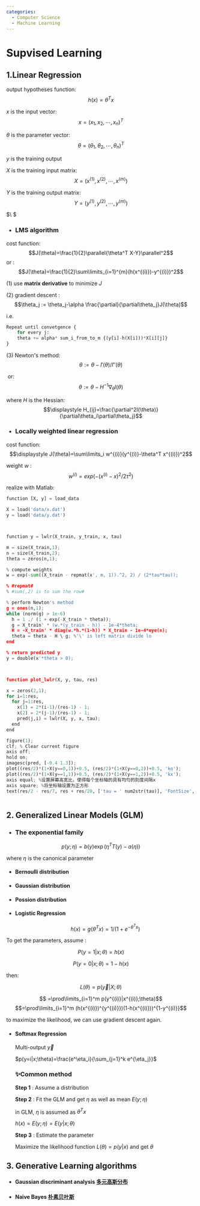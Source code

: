 ```yaml
---
categories: 
  - Computer Science
  - Machine Learning
---
```

# Supvised Learning

## 1.Linear Regression

output hypotheses function:	$$h(x)= \theta^Tx$$

$x$  is the input vector: $$x=(x_1,x_2,\cdots,x_n)^T$$

$\theta$  is the parameter vector:	$$\theta=(\theta_1,\theta_2,\cdots,\theta_n)^T$$

$y$  is the training output 

$X$ is the training input matrix:   $$X= (x^{(1)},x^{(2)},\cdots,x^{(m)})$$

$Y$ is the training output matrix:	$$Y=(y^{(1)},y^{(2)},\cdots,y^{(m)})$$

$\\ $ 

- ### LMS algorithm 

cost function:	$$J(\theta)=\frac{1}{2}\parallel{\theta^T X-Y}\parallel^2$$
 or : $$J(\theta)=\frac{1}{2}\sum\limits_{i=1}^{m}(h(x^{(i)})-y^{(i)})^2$$

(1) use **matrix derivative** to minimize $J$	 

(2) gradient descent :	$$\theta_j := \theta_j-\alpha \frac{\partial}{\partial\theta_j}J(\theta)$$

 <!--more-->

i.e. 

```python
Repeat until convetgence {
 	for every j:
  	theta += alpha* sum_i_from_to_m {(y[i]-h(X[i]))*X[i][j]}
}
```

 

(3) Newton's method:	
								 $$\theta:=\theta-{l'(\theta)}/{l''(\theta)}$$

​				 or:	$$\theta:=\theta-H^{-1}\nabla_\theta l(\theta)$$ 

where $H$ is the Hessian: $$\displaystyle H_{ij}=\frac{\partial^2l(\theta)}{\partial\theta_i\partial\theta_j}$$





- ### Locally weighted linear regression

cost function:   $$\displaystyle J(\theta)=\sum\limits_i w^{(i)}(y^{(i)}-\theta^T x^{(i)})^2$$

weight $w$ :  	$$w^{(i)}=exp(-(x^{(i)}-x)^2/2\tau^2)$$



realize with Matlab:

```python
function [X, y] = load_data

X = load('data/x.dat')
y = load('data/y.dat')



function y = lwlr(X_train, y_train, x, tau)

m = size(X_train,1);
n = size(X_train,2);
theta = zeros(n,1);

% compute weights
w = exp(-sum((X_train - repmat(x', m, 1)).^2, 2) / (2*tau*tau));

% #repmat# 
% #sum(,2) is to sum the row#

% perform Newton's method
g = ones(n,1);
while (norm(g) > 1e-6)
  h = 1 ./ (1 + exp(-X_train * theta));
  g = X_train' * (w.*(y_train - h)) - 1e-4*theta;
  H = -X_train' * diag(w.*h.*(1-h)) * X_train - 1e-4*eye(n);
  theta = theta - H \ g; %'\' is left matrix divide lo
end

% return predicted y
y = double(x'*theta > 0);



function plot_lwlr(X, y, tau, res)

x = zeros(2,1);
for i=1:res,
  for j=1:res,
    x(1) = 2*(i-1)/(res-1) - 1;
    x(2) = 2*(j-1)/(res-1) - 1;
    pred(j,i) = lwlr(X, y, x, tau);
  end
end

figure(1);
clf; % Clear current figure
axis off;
hold on;
imagesc(pred, [-0.4 1.3]);
plot((res/2)*(1+X(y==0,1))+0.5, (res/2)*(1+X(y==0,2))+0.5, 'ko');
plot((res/2)*(1+X(y==1,1))+0.5, (res/2)*(1+X(y==1,2))+0.5, 'kx');
axis equal; %设置屏幕高宽比，使得每个坐标轴的具有均匀的刻度间隔x
axis square; %将坐标轴设置为正方形
text(res/2 - res/7, res + res/20, ['tau = ' num2str(tau)], 'FontSize', 18);



```



## 2. Generalized Linear Models (GLM)

- ### The exponential family

$$p(y;\eta)=b(y)\exp(\eta^T T(y)-a(\eta))$$

  where $\eta$  is the canonical parameter

- #### Bernoulli distribution

- #### Gaussian distribution

- #### Possion distribution

- #### Logistic Regression

  $$h(x)=g(\theta^T x)=1/(1+e^{-\theta^T x})$$

  

 To get the parameters, assume :

$$P(y=1| x;\theta)=h(x)$$

  $$P(y=0|x;\theta)=1-h(x)$$

  then:

  $$L(\theta)=p(\vec{y}|X;\theta)$$

$$ =\prod\limits_{i=1}^m p(y^{(i)}|x^{(i)};\theta)$$   $$=\prod\limits_{i=1}^m (h(x^{(i)})^{y^{(i)}})(1-h(x^{(i)}))^{1-y^{(i)}}$$


  to maximize the likelihood, we can use gradient descent again.

  

- #### Softmax Regression

  Multi-output $\vec{y}$

  $p(y=i|x;\theta)=\frac{e^\eta_i}{\sum_{j=1}^k e^{\eta_j}}$

  


  ### ✨Common method

  **Step 1**  :	Assume a distribution

  **Step 2** :	 Fit the GLM and get  $\eta$  as well as mean $E(y;\eta)$

  in GLM, $\eta$  is assumed as $\theta^T x$

  $h(x)=E(y;\eta)=E(y|x;\theta)$

  **Step 3**	:  Estimate the parameter

  Maximize  the likelihood function $L(\theta)=p(y|x)$ and get $\theta$





## 3. Generative Learning algorithms

- #### Gaussian discriminant analysis   [多元高斯分布](https://zhuanlan.zhihu.com/p/58987388)

- #### Naive Bayes		[朴素贝叶斯](https://zhuanlan.zhihu.com/p/25493221)
  

  
